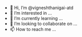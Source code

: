 - 👋 Hi, I’m @vigneshthanigai-atd
- 👀 I’m interested in ...
- 🌱 I’m currently learning ...
- 💞️ I’m looking to collaborate on ...
- 📫 How to reach me ...

<!---
vigneshthanigai-atd/vigneshthanigai-atd is a ✨ special ✨ repository because its `README.md` (this file) appears on your GitHub profile.
You can click the Preview link to take a look at your changes.
--->
